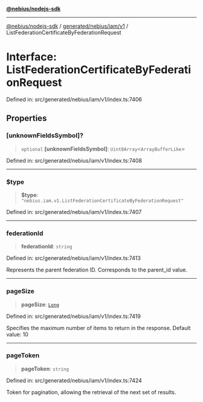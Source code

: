 [**@nebius/nodejs-sdk**](../../../../../README.md)

***

[@nebius/nodejs-sdk](../../../../../README.md) / [generated/nebius/iam/v1](../README.md) / ListFederationCertificateByFederationRequest

# Interface: ListFederationCertificateByFederationRequest

Defined in: src/generated/nebius/iam/v1/index.ts:7406

## Properties

### \[unknownFieldsSymbol\]?

> `optional` **\[unknownFieldsSymbol\]**: `Uint8Array`\<`ArrayBufferLike`\>

Defined in: src/generated/nebius/iam/v1/index.ts:7408

***

### $type

> **$type**: `"nebius.iam.v1.ListFederationCertificateByFederationRequest"`

Defined in: src/generated/nebius/iam/v1/index.ts:7407

***

### federationId

> **federationId**: `string`

Defined in: src/generated/nebius/iam/v1/index.ts:7413

Represents the parent federation ID. Corresponds to the parent_id value.

***

### pageSize

> **pageSize**: [`Long`](../../../../../runtime/protos/core/classes/Long.md)

Defined in: src/generated/nebius/iam/v1/index.ts:7419

Specifies the maximum number of items to return in the response.
 Default value: 10

***

### pageToken

> **pageToken**: `string`

Defined in: src/generated/nebius/iam/v1/index.ts:7424

Token for pagination, allowing the retrieval of the next set of results.
